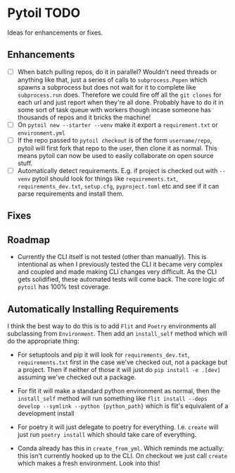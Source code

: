 # Pytoil TODO

Ideas for enhancements or fixes.

## Enhancements

- [ ] When batch pulling repos, do it in parallel? Wouldn't need threads or anything like that, just a series of calls to `subprocess.Popen` which spawns a subprocess but does not wait for it to complete like `subprocess.run` does. Therefore we could fire off all the `git clones` for each url and just report when they're all done. Probably have to do it in some sort of task queue with workers though incase someone has thousands of repos and it bricks the machine!
- [ ] On `pytoil new --starter --venv` make it export a `requirement.txt` or `environment.yml`
- [ ] If the repo passed to `pytoil checkout` is of the form `username/repo`, pytoil will first fork that repo to the user, then clone it as normal. This means pytoil can now be used to easily collaborate on open source stuff.
- [ ] Automatically detect requirements. E.g. if project is checked out with `--venv` pytoil should look for things like `requirements.txt`, `requirements_dev.txt`, `setup.cfg`, `pyproject.toml` etc and see if it can parse requirements and install them.

## Fixes

## Roadmap

- Currently the CLI itself is not tested (other than manually). This is intentional as when I previously tested the CLI it became very complex and coupled and made making CLI changes very difficult. As the CLI gets solidified, these automated tests will come back. The core logic of `pytoil` has 100% test coverage.

## Automatically Installing Requirements

I think the best way to do this is to add `Flit` and `Poetry` environments all subclassing from `Environment`. Then add an `install_self` method which will do the appropriate thing:

- For setuptools and pip it will look for `requirements_dev.txt`, `requirements.txt` first in the case we've checked out, not a package but a project. Then if neither of those it will just do `pip install -e .[dev]` assuming we've checked out a package.

- For flit it will make a standard python environment as normal, then the `install_self` method will run something like `flit install --deps develop --symlink --python {python_path}` which is flit's equivalent of a development install

- For poetry it will just delegate to poetry for everything. I.e. `create` will just run `poetry install` which should take care of everything.

- Conda already has this in `create_from_yml`. Which reminds me actually: this isn't currently hooked up to the CLI. On checkout we just call `create` which makes a fresh environment. Look into this!
